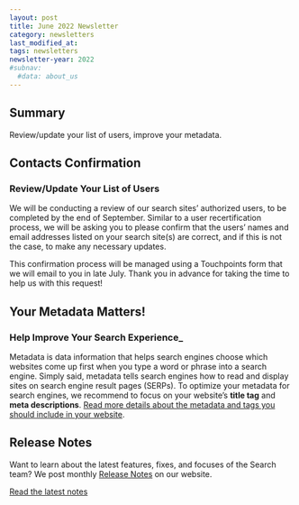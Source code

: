 ```yaml
---
layout: post
title: June 2022 Newsletter
category: newsletters
last_modified_at: 
tags: newsletters
newsletter-year: 2022
#subnav:
  #data: about_us
---
```

## Summary    
Review/update your list of users, improve your metadata.

## Contacts Confirmation
### Review/Update Your List of Users

We will be conducting a review of our search sites’ authorized users, to be completed by the end of September. Similar to a user recertification process, we will be asking you to please confirm that the users’ names and email addresses listed on your search site(s) are correct, and if this is not the case, to make any necessary updates.   

This confirmation process will be managed using a Touchpoints form that we will email to you in late July. Thank you in advance for taking the time to help us with this request!

## Your Metadata Matters!
### Help Improve Your Search Experience_

Metadata is data information that helps search engines choose which websites come up first when you type a word or phrase into a search engine. Simply said, metadata tells search engines how to read and display sites on search engine result pages (SERPs). To optimize your metadata for search engines, we recommend to focus on your website’s **title tag** and **meta descriptions**. [Read more details about the metadata and tags you should include in your website](https://search.gov/indexing/metadata.html).

## Release Notes

Want to learn about the latest features, fixes, and focuses of the Search team? We post monthly [Release Notes](https://search.gov/about/updates/releases/) on our website.

[Read the latest notes](https://search.gov/about/updates/releases/may-2022.html)
